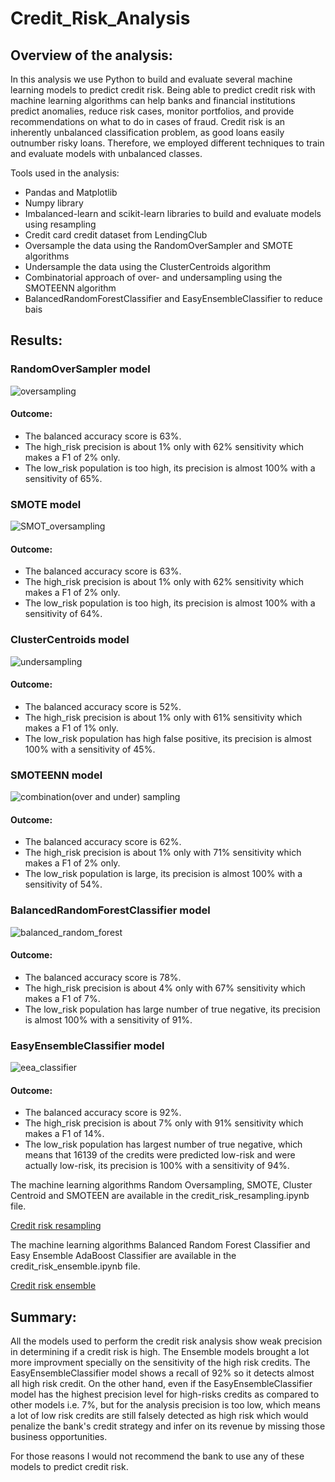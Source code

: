 # Credit_Risk_Analysis

## Overview of the analysis: 

In this analysis we use Python to build and evaluate several machine learning models to predict credit risk. Being able to predict credit risk with machine learning algorithms can help banks and financial institutions predict anomalies, reduce risk cases, monitor portfolios, and  provide recommendations on what to do in cases of fraud. Credit risk is an inherently unbalanced classification problem, as good loans easily outnumber risky loans. Therefore, we employed different techniques to train and evaluate models with unbalanced classes. 

Tools used in the analysis:
- Pandas and Matplotlib
- Numpy library
- Imbalanced-learn and scikit-learn libraries to build and evaluate models using resampling
- Credit card credit dataset from LendingClub
- Oversample the data using the RandomOverSampler and SMOTE algorithms
- Undersample the data using the ClusterCentroids algorithm
- Combinatorial approach of over- and undersampling using the SMOTEENN algorithm
- BalancedRandomForestClassifier and EasyEnsembleClassifier to reduce bais

## Results: 

### RandomOverSampler model

![oversampling](https://user-images.githubusercontent.com/111251560/210569078-09059bb8-d2ec-4f7c-b037-a07811582986.png)

#### Outcome:
- The balanced accuracy score is 63%.
- The high_risk precision is about 1% only with 62% sensitivity which makes a F1 of 2% only.
- The low_risk population is too high, its precision is almost 100% with a sensitivity of 65%.

### SMOTE model

![SMOT_oversampling](https://user-images.githubusercontent.com/111251560/210569132-9026ea2b-7915-43d7-ad2a-5882da9430e9.png)

#### Outcome:

- The balanced accuracy score is 63%.
- The high_risk precision is about 1% only with 62% sensitivity which makes a F1 of 2% only.
- The low_risk population is too high, its precision is almost 100% with a sensitivity of 64%.

### ClusterCentroids model

![undersampling](https://user-images.githubusercontent.com/111251560/210569386-3defdd61-bcc0-46be-b631-9d2aa62e7343.png)

#### Outcome:

- The balanced accuracy score is 52%.
- The high_risk precision is about 1% only with 61% sensitivity which makes a F1 of 1% only.
- The low_risk population has high false positive, its precision is almost 100% with a sensitivity of 45%.

### SMOTEENN model

![combination(over and under) sampling](https://user-images.githubusercontent.com/111251560/210569486-d990f73a-c002-4c4e-b61d-b29f02e718f9.png)

#### Outcome:

- The balanced accuracy score is 62%.
- The high_risk precision is about 1% only with 71% sensitivity which makes a F1 of 2% only.
- The low_risk population is large, its precision is almost 100% with a sensitivity of 54%.

### BalancedRandomForestClassifier model

![balanced_random_forest](https://user-images.githubusercontent.com/111251560/210569578-6e5a980a-d8f8-4ada-aaae-ddd87a884dd8.png)

#### Outcome:

- The balanced accuracy score is 78%.
- The high_risk precision is about 4% only with 67% sensitivity which makes a F1 of 7%.
- The low_risk population has large number of true negative, its precision is almost 100% with a sensitivity of 91%.

### EasyEnsembleClassifier model

![eea_classifier](https://user-images.githubusercontent.com/111251560/210569638-7271b397-9a2f-443e-82f0-084f41bed981.png)


#### Outcome:

- The balanced accuracy score is 92%.
- The high_risk precision is about 7% only with 91% sensitivity which makes a F1 of 14%.
- The low_risk population has largest number of true negative, which means that 16139 of the credits were predicted low-risk and were actually low-risk, its precision is 100% with a sensitivity of 94%.

The machine learning algorithms Random Oversampling, SMOTE, Cluster Centroid and SMOTEEN are available in the credit_risk_resampling.ipynb file.

[Credit risk resampling](/Starter_Code/credit_risk_resampling.ipynb)

The machine learning algorithms Balanced Random Forest Classifier and Easy Ensemble AdaBoost Classifier are available in the credit_risk_ensemble.ipynb file.

[Credit risk ensemble](/Starter_Code/credit_risk_ensemble.ipynb)

## Summary:

All the models used to perform the credit risk analysis show weak precision in determining if a credit risk is high. The Ensemble models brought a lot more improvment specially on the sensitivity of the high risk credits. The EasyEnsembleClassifier model shows a recall of 92% so it detects almost all high risk credit. On the other hand, even if the EasyEnsembleClassifier model has the highest precision level for high-risks credits as compared to other models i.e. 7%, but for the analysis precision is too low, which means a lot of low risk credits are still falsely detected as high risk which would penalize the bank's credit strategy and infer on its revenue by missing those business opportunities. 

For those reasons I would not recommend the bank to use any of these models to predict credit risk.
